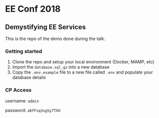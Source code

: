 # EE Conf 2018
## Demystifying EE Services

This is the repo of the demo done during the talk.

### Getting started
1. Clone the repo and setup your local environment (Docker, MAMP, etc)
2. Import the `database.sql.gz` into a new database
3. Copy the `.env.example` file to a new file called `.env` and populate your database details

### CP Access
username: `admin`

password: `a6fFsq3sgSy7TXU`
